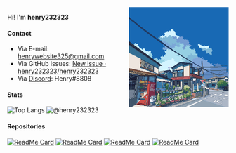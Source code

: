 <img align="right" width="45%" height="45%" alt="GIF" src="https://raw.githubusercontent.com/henry232323/henry232323/master/images/header.gif" />

Hi! I'm **henry232323**

#### Contact
- Via E-mail: [henrywebsite325@gmail.com](mailto:dianliang233@gmail.com)
- Via GitHub issues: [New issue · henry232323/henry232323](https://github.com/henry232323/henry232323/issues/new)
- Via [Discord](https://discord.com): Henry#8808

#### Stats

![Top Langs](https://github-readme-stats.vercel.app/api/top-langs/?username=henry232323&layout=compact&theme=tokyonight)
![@henry232323](https://github-readme-stats.vercel.app/api?username=henry232323&count_private=true&show_icons=true&theme=tokyonight)


#### Repositories

[![ReadMe Card](https://github-readme-stats.vercel.app/api/pin/?username=henry232323&repo=RPGBot&theme=tokyonight)](github.com/henry232323/RPGBot)
[![ReadMe Card](https://github-readme-stats.vercel.app/api/pin/?username=henry232323&repo=henrio&theme=tokyonight)](github.com/henry232323/henrio)
[![ReadMe Card](https://github-readme-stats.vercel.app/api/pin/?username=henry232323&repo=triqt&theme=tokyonight)](github.com/henry232323/triqt)
[![ReadMe Card](https://github-readme-stats.vercel.app/api/pin/?username=henry232323&repo=Pesterchum-Discord&theme=tokyonight)](github.com/henry232323/Pesterchum-Discord)
